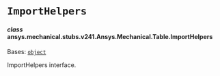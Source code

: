 <!-- vale off -->

<a id="importhelpers"></a>

# `ImportHelpers`

<a id="ansys.mechanical.stubs.v241.Ansys.Mechanical.Table.ImportHelpers"></a>

#### *class* ansys.mechanical.stubs.v241.Ansys.Mechanical.Table.ImportHelpers

Bases: [`object`](https://docs.python.org/3/library/functions.html#object)

ImportHelpers interface.

<!-- !! processed by numpydoc !! -->
<!-- vale on -->
